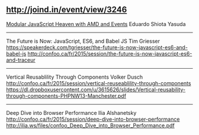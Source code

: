 http://joind.in/event/view/3246
----------------------------------
[Modular JavaScript Heaven with AMD and Events](ModularJavaScriptHeavenWithAMDandEvents/ModularJavaScriptHeavenWithAMDandEvents.md)
Eduardo Shiota Yasuda



----------------------------------
The Future is Now: JavaScript, ES6, and Babel JS
Tim Griesser
https://speakerdeck.com/tgriesser/the-future-is-now-javascript-es6-and-babel-js
http://confoo.ca/fr/2015/session/the-future-is-now-javascript-es6-and-traceur

----------------------------------
Vertical Reusablility Through Components
Volker Dusch
http://confoo.ca/fr/2015/session/vertical-reuseablility-through-components
https://dl.dropboxusercontent.com/u/3615626/slides/Vertical-reusability-through-components-PHPNW13-Manchester.pdf

----------------------------------
Deep Dive into Browser Performance
Ilia Alshanetsky
http://confoo.ca/fr/2015/session/deep-dive-into-browser-performance
http://ilia.ws/files/confoo_Deep_Dive_into_Browser_Performance.pdf


